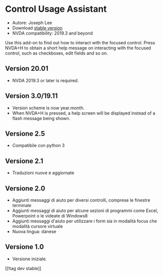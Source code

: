 # Control Usage Assistant #

* Autore: Joseph Lee
* Download [stable version][1]
* NVDA compatibility: 2019.3 and beyond

Use this add-on to find out how to interact with the focused control.  Press
NVDA+H to obtain a short help message on interacting with the focused
control, such as checkboxes, edit fields and so on.

## Version 20.01

* NVDA 2019.3 or later is required.

## Version 3.0/19.11

* Version scheme is now year.month.
* When NVDA+H is pressed, a help screen will be displayed instead of a flash
  message being shown.

## Versione 2.5

* Compatibile con python 3

## Versione 2.1

* Traduzioni nuove e aggiornate

## Versione 2.0

* Aggiunti messaggi di aiuto per diversi controlli, comprese le finestre
  terminale
* Aggiunti messaggi di aiuto per alcune sezioni di programmi come Excel,
  Powerpoint o le videate di Windows8
* Aggiunti messaggi d'aiuto per utilizzare i form sia in modalità focus che
  modalità cursore virtuale
* Nuova lingua: danese

## Versione 1.0

* Versione iniziale.

[[!tag dev stable]]

[1]: https://addons.nvda-project.org/files/get.php?file=cua

[2]: https://addons.nvda-project.org/files/get.php?file=cua-dev
